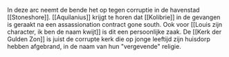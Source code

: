 In deze arc neemt de bende het op tegen corruptie in de havenstad [[Stoneshore]]. [[Aquilanius]] krijgt te horen dat [[Kolibrie]] in de gevangen is geraakt na een assassionation contract gone south. Ook voor [[Louis zijn character, ik ben de naam kwijt]] is dit een persoonlijke zaak. De [[Kerk der Gulden Zon]] is juist de corrupte kerk die op jonge leeftijd zijn huisdorp hebben afgebrand, in de naam van hun "vergevende" religie.